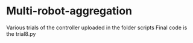 # Multi-robot-aggregation
Various trials of the controller uploaded in the folder scripts
Final code is the trial8.py
